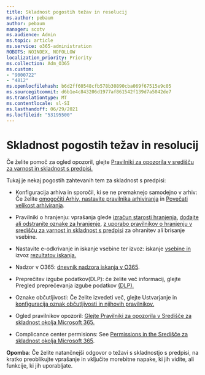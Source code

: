 ```yaml
---
title: Skladnost pogostih težav in resolucij
ms.author: pebaum
author: pebaum
manager: scotv
ms.audience: Admin
ms.topic: article
ms.service: o365-administration
ROBOTS: NOINDEX, NOFOLLOW
localization_priority: Priority
ms.collection: Adm_O365
ms.custom:
- "9000722"
- "4812"
ms.openlocfilehash: b6d2ff60548cfb578b30890cba069f67515e9c05
ms.sourcegitcommit: d6b1e4c843206d1977af861542f139d7a5042de7
ms.translationtype: MT
ms.contentlocale: sl-SI
ms.lasthandoff: 06/29/2021
ms.locfileid: "53195500"
---
```

# <a name="compliance-common-issues-and-resolutions"></a>Skladnost pogostih težav in resolucij

Če želite pomoč za ogled opozoril, glejte [Pravilniki za opozorila v središču za varnost in skladnost s predpisi.](/microsoft-365/compliance/alert-policies)

Tukaj je nekaj pogostih zahtevanih tem za skladnost s predpisi:

- Konfiguracija arhiva in sporočil, ki se ne premaknejo samodejno v arhiv: Če želite [omogočiti Arhiv, nastavite pravilnika arhiviranja](/microsoft-365/compliance/set-up-an-archive-and-deletion-policy-for-mailboxes) in [Povečati velikost arhiviranja](/microsoft-365/compliance/enable-unlimited-archiving).

- Pravilniki o hranjenju: vprašanja glede [izračun starosti hranjenja](/exchange/security-and-compliance/messaging-records-management/retention-age), [dodajte ali odstranite oznake za hranjenje](/exchange/security-and-compliance/messaging-records-management/add-or-remove-retention-tags), [z uporabo pravilnikov o hranjenju v središču za varnost in skladnost s predpisi](/exchange/security-and-compliance/messaging-records-management/create-a-retention-policy) za ohranitev ali brisanje vsebine.

- Nastavite e-odkrivanje in iskanje vsebine ter izvoz: iskanje [vsebine in](/microsoft-365/compliance/content-search) izvoz [rezultatov iskanja.](/microsoft-365/compliance/export-search-results)

- Nadzor v O365: [dnevnik nadzora iskanja v O365](/microsoft-365/compliance/search-the-audit-log-in-security-and-compliance).

- Preprečitev izgube podatkov(DLP): če želite več informacij, glejte Pregled preprečevanja izgube podatkov [(DLP).](/microsoft-365/compliance/data-loss-prevention-policies)
 
- Oznake občutljivosti: Če želite izvedeti več, glejte Ustvarjanje in [konfiguracija oznak občutljivosti in njihovih pravilnikov.](/microsoft-365/compliance/create-sensitivity-labels)

- Ogled pravilnikov opozoril: [Glejte Pravilniki za opozorila v Središče za skladnost okolja Microsoft 365.](/microsoft-365/compliance/alert-policies)

- Complicance center permisions: See [Permissions in the Središče za skladnost okolja Microsoft 365](/microsoft-365/compliance/microsoft-365-compliance-center-permissions).

**Opomba**: Če želite natančnejši odgovor o težavi s skladnostjo s predpisi, na kratko preoblikujte vprašanje in vključite morebitne napake, ki jih vidite, ali funkcije, ki jih uporabljate.
